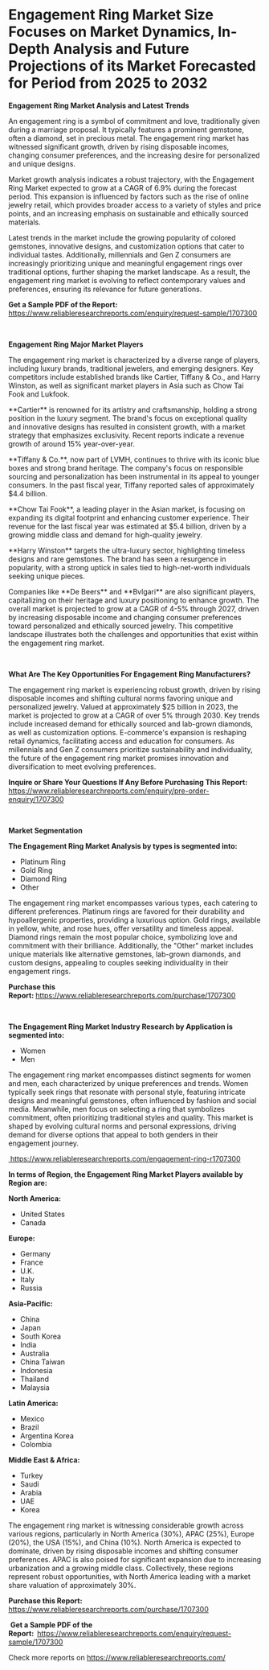 <p><h1>Engagement Ring Market Size Focuses on Market Dynamics, In-Depth Analysis and Future Projections of its Market Forecasted for Period from 2025 to 2032</h1></p><p><strong>Engagement Ring Market Analysis and Latest Trends</strong></p>
<p><p>An engagement ring is a symbol of commitment and love, traditionally given during a marriage proposal. It typically features a prominent gemstone, often a diamond, set in precious metal. The engagement ring market has witnessed significant growth, driven by rising disposable incomes, changing consumer preferences, and the increasing desire for personalized and unique designs. </p><p>Market growth analysis indicates a robust trajectory, with the Engagement Ring Market expected to grow at a CAGR of 6.9% during the forecast period. This expansion is influenced by factors such as the rise of online jewelry retail, which provides broader access to a variety of styles and price points, and an increasing emphasis on sustainable and ethically sourced materials. </p><p>Latest trends in the market include the growing popularity of colored gemstones, innovative designs, and customization options that cater to individual tastes. Additionally, millennials and Gen Z consumers are increasingly prioritizing unique and meaningful engagement rings over traditional options, further shaping the market landscape. As a result, the engagement ring market is evolving to reflect contemporary values and preferences, ensuring its relevance for future generations.</p></p>
<p><strong>Get a Sample PDF of the Report:&nbsp;</strong> <a href="https://www.reliableresearchreports.com/enquiry/request-sample/1707300?utm_campaign=1950&utm_medium=2&utm_source=Github&utm_content=ia&utm_term=05022025&utm_id=engagement-ring">https://www.reliableresearchreports.com/enquiry/request-sample/1707300</a></p>
<p>&nbsp;</p>
<p><strong>Engagement Ring Major Market Players</strong></p>
<p><p>The engagement ring market is characterized by a diverse range of players, including luxury brands, traditional jewelers, and emerging designers. Key competitors include established brands like Cartier, Tiffany & Co., and Harry Winston, as well as significant market players in Asia such as Chow Tai Fook and Lukfook.</p><p>**Cartier** is renowned for its artistry and craftsmanship, holding a strong position in the luxury segment. The brand's focus on exceptional quality and innovative designs has resulted in consistent growth, with a market strategy that emphasizes exclusivity. Recent reports indicate a revenue growth of around 15% year-over-year.</p><p>**Tiffany & Co.**, now part of LVMH, continues to thrive with its iconic blue boxes and strong brand heritage. The company's focus on responsible sourcing and personalization has been instrumental in its appeal to younger consumers. In the past fiscal year, Tiffany reported sales of approximately $4.4 billion.</p><p>**Chow Tai Fook**, a leading player in the Asian market, is focusing on expanding its digital footprint and enhancing customer experience. Their revenue for the last fiscal year was estimated at $5.4 billion, driven by a growing middle class and demand for high-quality jewelry.</p><p>**Harry Winston** targets the ultra-luxury sector, highlighting timeless designs and rare gemstones. The brand has seen a resurgence in popularity, with a strong uptick in sales tied to high-net-worth individuals seeking unique pieces.</p><p>Companies like **De Beers** and **Bvlgari** are also significant players, capitalizing on their heritage and luxury positioning to enhance growth. The overall market is projected to grow at a CAGR of 4-5% through 2027, driven by increasing disposable income and changing consumer preferences toward personalized and ethically sourced jewelry. This competitive landscape illustrates both the challenges and opportunities that exist within the engagement ring market.</p></p>
<p>&nbsp;</p>
<p><strong>What Are The Key Opportunities For Engagement Ring Manufacturers?</strong></p>
<p><p>The engagement ring market is experiencing robust growth, driven by rising disposable incomes and shifting cultural norms favoring unique and personalized jewelry. Valued at approximately $25 billion in 2023, the market is projected to grow at a CAGR of over 5% through 2030. Key trends include increased demand for ethically sourced and lab-grown diamonds, as well as customization options. E-commerce's expansion is reshaping retail dynamics, facilitating access and education for consumers. As millennials and Gen Z consumers prioritize sustainability and individuality, the future of the engagement ring market promises innovation and diversification to meet evolving preferences.</p></p>
<p><strong>Inquire or Share Your Questions If Any Before Purchasing This Report:</strong> <a href="https://www.reliableresearchreports.com/enquiry/pre-order-enquiry/1707300?utm_campaign=1950&utm_medium=2&utm_source=Github&utm_content=ia&utm_term=05022025&utm_id=engagement-ring">https://www.reliableresearchreports.com/enquiry/pre-order-enquiry/1707300</a></p>
<p>&nbsp;</p>
<p><strong>Market Segmentation</strong></p>
<p><strong>The Engagement Ring Market Analysis by types is segmented into:</strong></p>
<p><ul><li>Platinum Ring</li><li>Gold Ring</li><li>Diamond Ring</li><li>Other</li></ul></p>
<p><p>The engagement ring market encompasses various types, each catering to different preferences. Platinum rings are favored for their durability and hypoallergenic properties, providing a luxurious option. Gold rings, available in yellow, white, and rose hues, offer versatility and timeless appeal. Diamond rings remain the most popular choice, symbolizing love and commitment with their brilliance. Additionally, the "Other" market includes unique materials like alternative gemstones, lab-grown diamonds, and custom designs, appealing to couples seeking individuality in their engagement rings.</p></p>
<p><strong>Purchase this Report:&nbsp;</strong><a href="https://www.reliableresearchreports.com/purchase/1707300?utm_campaign=1950&utm_medium=2&utm_source=Github&utm_content=ia&utm_term=05022025&utm_id=engagement-ring">https://www.reliableresearchreports.com/purchase/1707300</a></p>
<p>&nbsp;</p>
<p><strong>The Engagement Ring Market Industry Research by Application is segmented into:</strong></p>
<p><ul><li>Women</li><li>Men</li></ul></p>
<p><p>The engagement ring market encompasses distinct segments for women and men, each characterized by unique preferences and trends. Women typically seek rings that resonate with personal style, featuring intricate designs and meaningful gemstones, often influenced by fashion and social media. Meanwhile, men focus on selecting a ring that symbolizes commitment, often prioritizing traditional styles and quality. This market is shaped by evolving cultural norms and personal expressions, driving demand for diverse options that appeal to both genders in their engagement journey.</p></p>
<p><a href="https://www.reliableresearchreports.com/engagement-ring-r1707300?utm_campaign=1950&utm_medium=2&utm_source=Github&utm_content=ia&utm_term=05022025&utm_id=engagement-ring">&nbsp;https://www.reliableresearchreports.com/engagement-ring-r1707300</a></p>
<p><strong>In terms of Region, the Engagement Ring Market Players available by Region are:</strong></p>
<p>
    <p> <strong> North America: </strong>
        <ul>
            <li>United States</li>
            <li>Canada</li>
        </ul>
        </p> 
    <p> <strong> Europe: </strong>
        <ul>
            <li>Germany</li>
            <li>France</li>
            <li>U.K.</li>
            <li>Italy</li>
            <li>Russia</li>
        </ul>
        </p> 
    <p> <strong> Asia-Pacific: </strong>
        <ul>
            <li>China</li>
            <li>Japan</li>
            <li>South Korea</li>
            <li>India</li>
            <li>Australia</li>
            <li>China Taiwan</li>
            <li>Indonesia</li>
            <li>Thailand</li>
            <li>Malaysia</li>
        </ul>
        </p> 
    <p> <strong> Latin America: </strong>
        <ul>
            <li>Mexico</li>
            <li>Brazil</li>
            <li>Argentina Korea</li>
            <li>Colombia</li>
        </ul>
        </p> 
    <p> <strong> Middle East & Africa: </strong>
        <ul>
            <li>Turkey</li>
            <li>Saudi</li>
            <li>Arabia</li>
            <li>UAE</li>
            <li>Korea</li>
        </ul>
    </p>
    </p>
<p><p>The engagement ring market is witnessing considerable growth across various regions, particularly in North America (30%), APAC (25%), Europe (20%), the USA (15%), and China (10%). North America is expected to dominate, driven by rising disposable incomes and shifting consumer preferences. APAC is also poised for significant expansion due to increasing urbanization and a growing middle class. Collectively, these regions represent robust opportunities, with North America leading with a market share valuation of approximately 30%.</p></p>
<p><strong>Purchase this Report: </strong><a href="https://www.reliableresearchreports.com/purchase/1707300?utm_campaign=1950&utm_medium=2&utm_source=Github&utm_content=ia&utm_term=05022025&utm_id=engagement-ring">https://www.reliableresearchreports.com/purchase/1707300</a></p>
<p>&nbsp;<strong>Get a Sample PDF of the Report:&nbsp;&nbsp;</strong><a href="https://www.reliableresearchreports.com/enquiry/request-sample/1707300?utm_campaign=1950&utm_medium=2&utm_source=Github&utm_content=ia&utm_term=05022025&utm_id=engagement-ring">https://www.reliableresearchreports.com/enquiry/request-sample/1707300</a></p>
<p><strong></strong></p>
<p>Check more reports on <a href="https://www.reliableresearchreports.com/?utm_campaign=1950&utm_medium=2&utm_source=Github&utm_content=ia&utm_term=05022025&utm_id=engagement-ring">https://www.reliableresearchreports.com/</a></p>